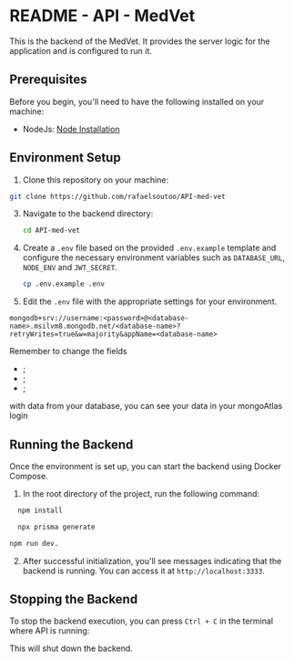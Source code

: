 # README - API - MedVet

  

This is the backend of the MedVet. It provides the server logic for the application and is configured to run it.

  
## Prerequisites

Before you begin, you'll need to have the following installed on your machine:
  

- NodeJs: [Node Installation](https://nodejs.org/en/download/current)
  

## Environment Setup


1. Clone this repository on your machine: 
```bash
git clone https://github.com/rafaelsoutoo/API-med-vet
```

3. Navigate to the backend directory:

	```bash
	cd API-med-vet
	```

4. Create a `.env` file based on the provided `.env.example` template and configure the necessary environment variables such as `DATABASE_URL`, `NODE_ENV` and `JWT_SECRET`.

	```bash
	cp .env.example .env
	```
5. Edit the `.env` file with the appropriate settings for your environment.

  `mongodb+srv://username:<password>@<database-name>.msilvm8.mongodb.net/<database-name>?retryWrites=true&w=majority&appName=<database-name>`
  
  Remember to change the fields 
   - <username>;
   - <password>;
   - <database-name>;

  with data from your database, you can see your data in your mongoAtlas login

## Running the Backend

  

Once the environment is set up, you can start the backend using Docker Compose.

  

1. In the root directory of the project, run the following command:

``` bash
  npm install
```

``` bash
  npx prisma generate
```

``` bash
npm run dev.
```

2. After successful initialization, you'll see messages indicating that the backend is running. You can access it at `http://localhost:3333`.

  

## Stopping the Backend

  

To stop the backend execution, you can press `Ctrl + C` in the terminal where API is running:

This will shut down the backend.
